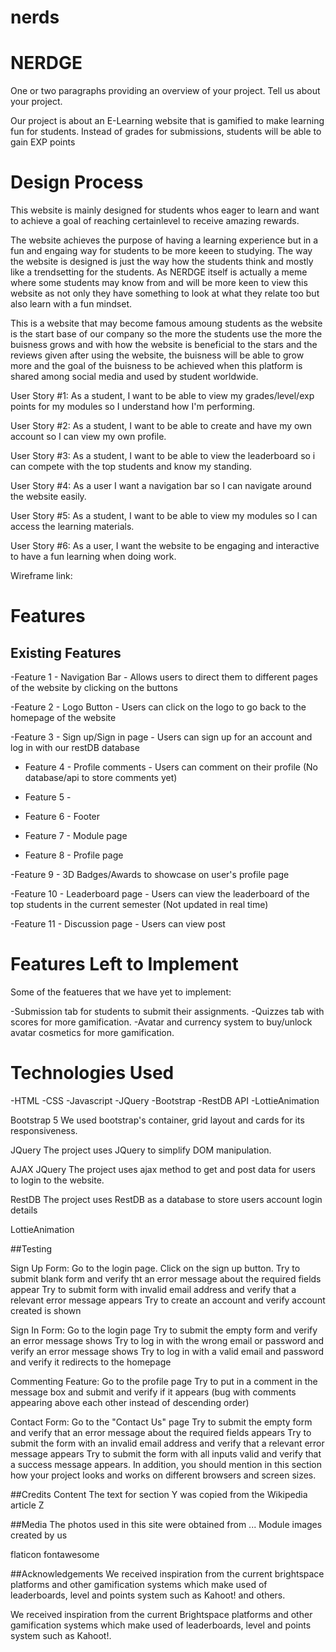 # nerds

# NERDGE

One or two paragraphs providing an overview of your project. Tell us about your project.

Our project is about an E-Learning website that is gamified to make learning fun for students. Instead of grades for submissions, students will be able to gain EXP points



# Design Process

This website is mainly designed for students whos eager to learn and want to achieve a goal of reaching certainlevel to receive amazing rewards.

The website achieves the purpose of having a learning experience but in a fun and engaing way for students to be more keeen to studying. The way the website is designed is just the way how the students think and mostly like a trendsetting for the students. As NERDGE itself is actually a meme where some students may know from and will be more keen to view this website as not only they have something to look at what they relate too but also learn with a fun mindset.

This is a website that may become famous amoung students as the website is the start base of our company so the more the students use the more the buisness grows and with how the website is beneficial to the stars and the reviews given after using the website, the buisness will be able to grow more and the goal of the buisness to be achieved when this platform is shared among social media and used by student worldwide.


User Story #1:
As a student, I want to be able to view my grades/level/exp points for my modules so I understand how I'm performing.

User Story #2:
As a student, I want to be able to create and have my own account so I can view my own profile.

User Story #3:
As a student, I want to be able to view the leaderboard so i can compete with the top students and know my standing.

User Story #4:
As a user I want a navigation bar so I can navigate around the website easily.

User Story #5:
As a student, I want to be able to view my modules so I can access the learning materials.

User Story #6:
As a user, I want the website to be engaging and interactive to have a fun learning when doing work.

Wireframe link:

# Features

<h2>Existing Features</h2>

-Feature 1 - Navigation Bar - Allows users to direct them to different pages of the website by clicking on the buttons

-Feature 2 - Logo Button - Users can click on the logo to go back to the homepage of the website

-Feature 3 - Sign up/Sign in page - Users can sign up for an account and log in with our restDB database

- Feature 4 - Profile comments - Users can comment on their profile (No database/api to store comments yet)

- Feature 5 -

- Feature 6 - Footer

- Feature 7 - Module page

- Feature 8 - Profile page

-Feature 9 - 3D Badges/Awards to showcase on user's profile page

-Feature 10 - Leaderboard page - Users can view the leaderboard of the top students in the current semester (Not updated in real time)

-Feature 11 - Discussion page - Users can view post

# Features Left to Implement

Some of the featueres that we have yet to implement:

-Submission tab for students to submit their assignments.
-Quizzes tab with scores for more gamification.
-Avatar and currency system to buy/unlock avatar cosmetics for more gamification.

# Technologies Used

-HTML
-CSS
-Javascript
-JQuery
-Bootstrap
-RestDB API
-LottieAnimation


Bootstrap 5
We used bootstrap's container, grid layout and cards for its responsiveness.

JQuery
The project uses JQuery to simplify DOM manipulation.

AJAX JQuery
The project uses ajax method to get and post data for users to login to the website.

RestDB
The project uses RestDB as a database to store users account login details

LottieAnimation

##Testing

Sign Up Form:
Go to the login page.
Click on the sign up button.
Try to submit blank form and verify tht an error message about the required fields appear
Try to submit form with invalid email address and verify that a relevant error message appears
Try to create an account and verify account created is shown

Sign In Form:
Go to the login page
Try to submit the empty form and verify an error message shows
Try to log in with the wrong email or password and verify an error message shows
Try to log in with a valid email and password and verify it redirects to the homepage

Commenting Feature:
Go to the profile page
Try to put in a comment in the message box and submit and verify if it appears
(bug with comments appearing above each other instead of descending order)

Contact Form:
Go to the "Contact Us" page
Try to submit the empty form and verify that an error message about the required fields appears
Try to submit the form with an invalid email address and verify that a relevant error message appears
Try to submit the form with all inputs valid and verify that a success message appears.
In addition, you should mention in this section how your project looks and works on different browsers and screen sizes.


##Credits
Content
The text for section Y was copied from the Wikipedia article Z

##Media
The photos used in this site were obtained from ...
Module images created by us

flaticon
fontawesome

##Acknowledgements
We received inspiration from the current brightspace platforms and other gamification systems which make used of leaderboards, level and points system such as Kahoot! and others.

We received inspiration from the current Brightspace platforms and other gamification systems which make used of leaderboards, level and points system such as Kahoot!.